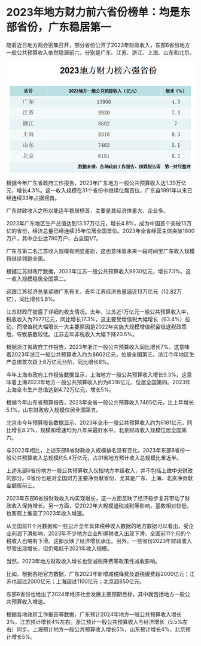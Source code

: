 # 2023年地方财力前六省份榜单：均是东部省份，广东稳居第一

随着近日地方两会密集召开，部分省份公开了2023年财政收入，东部6省份地方一般公共预算收入依然稳居前六，分别是广东、江苏、浙江、上海、山东和北京。

![5867010c2a70bcf121352f7661f2624e.jpg](https://raw.githubusercontent.com/qqhsx/qqnews_image/main/2024/01/23/2023年地方财力前六省份榜单：均是东部省份，广东稳居第一/5867010c2a70bcf121352f7661f2624e.jpg)

根据今年广东省政府工作报告，2023年广东地方一般公共预算收入达1.39万亿元，增长4.3%。这一收入规模在31个省份中继续位居首位，广东自1991年以来已经连续33年占据榜首。

广东财政收入之所以能连年稳居榜首，主要是其经济体量大、企业多。

2023年广东地区生产总值达到13.57万亿元，增长4.8%，成为中国首个突破13万亿的省份，经济总量已经连续35年位居全国首位。2023年全省经营主体突破1800万户，其中企业达780万户、占全国1/7。

广东与第二名江苏收入规模有明显差距，这也意味着未来一段时间里广东收入规模将继续领跑全国。

根据江苏财政厅数据，2023年江苏一般公共预算收入9930亿元，增长7.3%。这一收入规模稳居全国第二。

这跟江苏经济总量紧随广东有关。去年江苏经济总量逼近13万亿元（12.82万亿），同比增长5.8%。

江苏财政厅披露了详细的收支情况。去年，江苏近1万亿元一般公共预算收入中，税收收入为7977亿元，同比增长17.3%，这主要受增值税大幅增长（63.4%）拉动，而增值税大幅增长一大主要原因是2022年实施大规模增值税留抵退税政策后，导致基数较低。江苏去年非税收入大幅下降20.5%。

根据浙江省政府工作报告，2023年浙江一般公共预算收入同比增长7%。这意味着2023年浙江一般公共预算收入约为8602亿元，位居全国第三。浙江今年地区生产总值首次跃上8万亿元台阶，同比增长6%。

今年上海市政府工作报告数据显示，上海地方一般公共预算收入增长9.3%。这意味着上海2023年地方一般公共预算收入约为8316亿元，位居全国第四。2023年上海全市生产总值达到4.72万亿元，增长5%。

根据今年山东省预算报告，2023年全省一般公共预算收入7465亿元，比上年增长5.1%。山东财政收入规模位居全国第五。

北京市今年预算报告数据显示，2023年全市一般公共预算收入约为6181亿元，同比增长8.2%，规模和增速均为八年来最好水平。北京财政收入规模位居全国第六。

与2022年相比，上述东部6省财政收入规模排名没有变化。2023年东部6省份一般公共预算收入总规模约5.4万亿元，占31省地方预计收入总规模比重近半。

上述东部6省份地方一般公共预算收入仅指地方本级收入，并不包括上缴中央财政的部分。6省份也是对全国财力主要净贡献省份，尤其是广东、上海、北京净贡献金额居前三。

2023年东部6省份财政收入均实现增长，这一方面反映了经济稳步复苏带动了财政收入保持增长。另一方面，受2022年大规模退税减税等影响，基数相对较低，也客观上推高了2023年收入增速。

从全国前11个月数据和一些公开全年具体税种收入数据的地方数据可以看出，受企业利润下滑影响，2023年不少地方企业所得税收入出现下滑。全国前11个月的个税收入也略有下滑。这都反映了经济增长承压。另外，一些省份2023年财政收入尽管出现增长，但仍略低于2021年收入规模。

当然，2023年地方财政收入增长也受减税降费等政策性减收影响。

比如，根据各地官方数据，广东2023年新增减税降费及退税缓费超2000亿元；江苏也超过2000亿元；上海超过1100亿元；北京超850亿元。

东部6省份也给出了2024年经济社会发展主要预期目标，其中就包括地方一般公共预算收入增速。

根据各地政府工作报告等数据，广东预计2024年地方一般公共预算收入增长3%，江苏预计增长4%左右。浙江预计一般公共预算收入与经济增长（5.5%左右）同步。上海预计地方一般公共预算收入增长5%，山东预计增长4%，北京预计增长5%。

